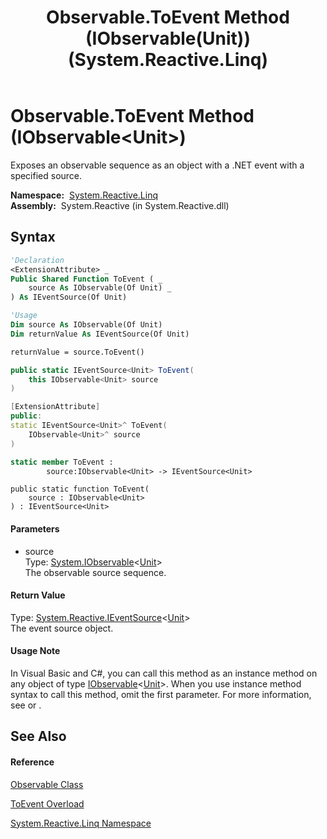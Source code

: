 ﻿---
title: Observable.ToEvent Method (IObservable(Unit)) (System.Reactive.Linq)
TOCTitle: ToEvent Method (IObservable(Unit))
ms:assetid: M:System.Reactive.Linq.Observable.ToEvent(System.IObservable{System.Reactive.Unit})
ms:mtpsurl: https://msdn.microsoft.com/en-us/library/system.reactive.linq.observable.toevent(v=VS.103)
ms:contentKeyID: 36069282
ms.date: 06/28/2011
mtps_version: v=VS.103
dev_langs:
- vb
- csharp
- c++
- fsharp
- jscript
---

# Observable.ToEvent Method (IObservable\<Unit\>)

Exposes an observable sequence as an object with a .NET event with a specified source.

**Namespace:**  [System.Reactive.Linq](hh211929\(v=vs.103\).md)  
**Assembly:**  System.Reactive (in System.Reactive.dll)

## Syntax

``` vb
'Declaration
<ExtensionAttribute> _
Public Shared Function ToEvent ( _
    source As IObservable(Of Unit) _
) As IEventSource(Of Unit)
```

``` vb
'Usage
Dim source As IObservable(Of Unit)
Dim returnValue As IEventSource(Of Unit)

returnValue = source.ToEvent()
```

``` csharp
public static IEventSource<Unit> ToEvent(
    this IObservable<Unit> source
)
```

``` c++
[ExtensionAttribute]
public:
static IEventSource<Unit>^ ToEvent(
    IObservable<Unit>^ source
)
```

``` fsharp
static member ToEvent : 
        source:IObservable<Unit> -> IEventSource<Unit> 
```

``` jscript
public static function ToEvent(
    source : IObservable<Unit>
) : IEventSource<Unit>
```

#### Parameters

  - source  
    Type: [System.IObservable](https://msdn.microsoft.com/en-us/library/Dd990377)\<[Unit](hh211727\(v=vs.103\).md)\>  
    The observable source sequence.  

#### Return Value

Type: [System.Reactive.IEventSource](hh229309\(v=vs.103\).md)\<[Unit](hh211727\(v=vs.103\).md)\>  
The event source object.  

#### Usage Note

In Visual Basic and C\#, you can call this method as an instance method on any object of type [IObservable](https://msdn.microsoft.com/en-us/library/Dd990377)\<[Unit](hh211727\(v=vs.103\).md)\>. When you use instance method syntax to call this method, omit the first parameter. For more information, see [](https://msdn.microsoft.com/en-us/library/Bb384936) or [](https://msdn.microsoft.com/en-us/library/Bb383977).

## See Also

#### Reference

[Observable Class](hh244252\(v=vs.103\).md)

[ToEvent Overload](hh229348\(v=vs.103\).md)

[System.Reactive.Linq Namespace](hh211929\(v=vs.103\).md)

